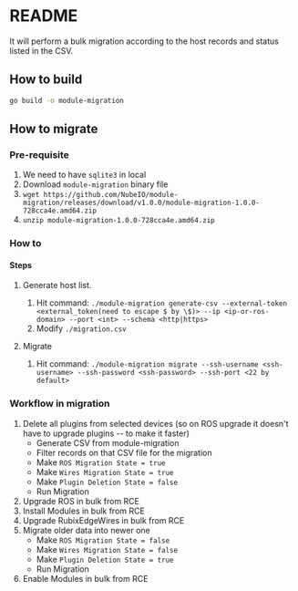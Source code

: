 # README

It will perform a bulk migration according to the host records and status listed in the CSV.

## How to build

```bash
go build -o module-migration
```

## How to migrate

### Pre-requisite

1. We need to have `sqlite3` in local
2. Download `module-migration` binary file
3. `wget https://github.com/NubeIO/module-migration/releases/download/v1.0.0/module-migration-1.0.0-728cca4e.amd64.zip`
4. `unzip module-migration-1.0.0-728cca4e.amd64.zip`

### How to

#### Steps

1. Generate host list.
    1. Hit command: `./module-migration generate-csv --external-token <external_token(need to escape $ by \$)> --ip <ip-or-ros-domain> --port <int> --schema <http|https>`
    2. Modify `./migration.csv`

2. Migrate
    1. Hit command: `./module-migration migrate --ssh-username <ssh-username> --ssh-password <ssh-password> --ssh-port <22 by default>`

### Workflow in migration

1. Delete all plugins from selected devices (so on ROS upgrade it doesn't have to upgrade plugins -- to make it faster)
    - Generate CSV from module-migration
    - Filter records on that CSV file for the migration
    - Make `ROS Migration State = true`
    - Make `Wires Migration State = true`
    - Make `Plugin Deletion State = false`
    - Run Migration
2. Upgrade ROS in bulk from RCE
3. Install Modules in bulk from RCE
4. Upgrade RubixEdgeWires in bulk from RCE
5. Migrate older data into newer one
    - Make `ROS Migration State = false`
    - Make `Wires Migration State = false`
    - Make `Plugin Deletion State = true`
    - Run Migration
6. Enable Modules in bulk from RCE
